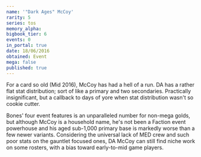 ```yaml
---
name: '"Dark Ages" McCoy'
rarity: 5
series: tos
memory_alpha:
bigbook_tier: 6
events: 0
in_portal: true
date: 18/06/2016
obtained: Event
mega: false
published: true
---
```


For a card so old (Mid 2016), McCoy has had a hell of a run. DA has a rather flat stat distribution; sort of like a primary and two secondaries. Practically insignificant, but a callback to days of yore when stat distribution wasn't so cookie cutter.

Bones' four event features is an unparalleled number for non-mega golds, but although McCoy is a household name, he's not been a Faction event powerhouse and his aged sub-1,000 primary base is markedly worse than a few newer variants. Considering the universal lack of MED crew and such poor stats on the gauntlet focused ones, DA McCoy can still find niche work on some rosters, with a bias toward early-to-mid game players.
